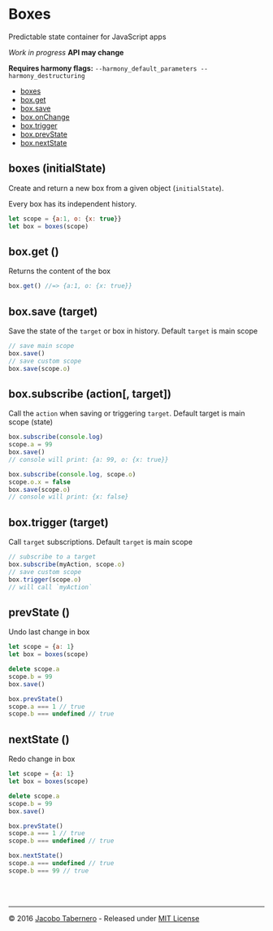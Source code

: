 Boxes
=====

Predictable state container for JavaScript apps

*Work in progress* **API may change**

**Requires harmony flags:** `--harmony_default_parameters --harmony_destructuring`

- [boxes](#boxes-api)
- [box.get](#box-get-api)
- [box.save](#box-save-api)
- [box.onChange](#box-onChange-api)
- [box.trigger](#box-trigger-api)
- [box.prevState](#box-prevState-api)
- [box.nextState](#box-nextState-api)


<a name="boxes-api"></a>
boxes (initialState)
--------------------

Create and return a new box from a given object (`initialState`).

Every box has its independent history.

```js
let scope = {a:1, o: {x: true}}
let box = boxes(scope)
```


<a name="box-get-api"></a>
box.get ()
----------

Returns the content of the box

```js
box.get() //=> {a:1, o: {x: true}}
```


<a name="box-save-api"></a>
box.save (target)
-----------------

Save the state of the `target` or box in history. Default `target` is main scope

```js
// save main scope
box.save()
// save custom scope
box.save(scope.o)
```


<a name="box-subscribe-api"></a>
box.subscribe (action[, target])
--------------------------------

Call the `action` when saving or triggering `target`. Default target is main scope (state)

```js
box.subscribe(console.log)
scope.a = 99
box.save()
// console will print: {a: 99, o: {x: true}}

box.subscribe(console.log, scope.o)
scope.o.x = false
box.save(scope.o)
// console will print: {x: false}
```


<a name="box-trigger-api"></a>
box.trigger (target)
--------------------

Call `target` subscriptions. Default `target` is main scope

```js
// subscribe to a target
box.subscribe(myAction, scope.o)
// save custom scope
box.trigger(scope.o)
// will call `myAction`
```


<a name="box-prevState-api"></a>
prevState ()
------------

Undo last change in box


```js
let scope = {a: 1}
let box = boxes(scope)

delete scope.a
scope.b = 99
box.save()

box.prevState()
scope.a === 1 // true
scope.b === undefined // true
```



<a name="box-nextState-api"></a>
nextState ()
------------

Redo change in box


```js
let scope = {a: 1}
let box = boxes(scope)

delete scope.a
scope.b = 99
box.save()

box.prevState()
scope.a === 1 // true
scope.b === undefined // true

box.nextState()
scope.a === undefined // true
scope.b === 99 // true
```

<br><br>

---

© 2016 [Jacobo Tabernero](https://github.com/jacoborus) - Released under [MIT License](https://raw.github.com/jacoborus/boxes/master/LICENSE)
